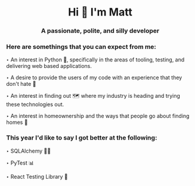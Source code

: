 <h1 align="center">Hi 👋 I'm Matt</h1>
<h3 align="center">A passionate, polite, and silly developer</h3>

<h3 align="left">Here are somethings that you can expect from me:</h3>
<p align="left">
  ‣ An interest in Python 🐍, specifically in the areas of tooling, testing, and delivering web based applications. 
</p>
<p align="left">
  ‣ A desire to provide the users of my code with an experience that they don't hate 🥰
</p>
<p align="left">
  ‣ An interest in finding out 🗺 where my industry is heading and trying these technologies out.
</p>
<p align="left">
  ‣ An interest in homeownership and the ways that people go about finding homes 🏡
</p>


<h3 align="left">This year I'd like to say I got better at the following:</h3>
<p align="left">
  ‣ SQLAlchemy 🧙‍♀️ 
</p>
<p align="left">
  ‣ PyTest 📊 
</p>
<p align="left">
  ‣ React Testing Library 🐐
</p>
